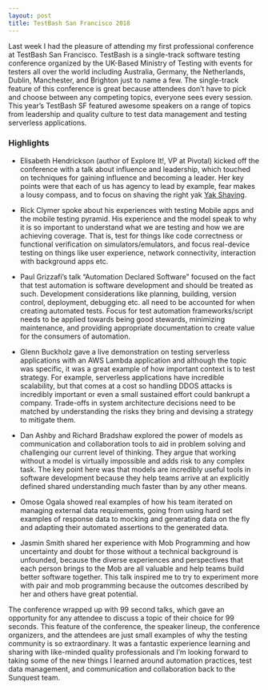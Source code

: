 ```yaml
---
layout: post
title: TestBash San Francisco 2018
---
```


Last week I had the pleasure of attending my first professional conference at TestBash San Francisco. TestBash is a single-track software testing conference organized by the UK-Based Ministry of Testing with events for testers all over the world including Australia, Germany, the Netherlands, Dublin, Manchester, and Brighton just to name a few. The single-track feature of this conference is great because attendees don’t have to pick and choose between any competing topics, everyone sees every session. This year’s TestBash SF featured awesome speakers on a range of topics from leadership and quality culture to test data management and testing serverless applications.

### Highlights
* Elisabeth Hendrickson (author of Explore It!, VP at Pivotal) kicked off the conference with a talk about influence and leadership, which touched on techniques for gaining influence and becoming a leader. Her key points were that each of us has agency to lead by example, fear makes a lousy compass, and to focus on shaving the right yak [Yak Shaving](https://www.dailymotion.com/video/x2est2c).

* Rick Clymer spoke about his experiences with testing Mobile apps and the mobile testing pyramid. His experience and the model speak to why it is so important to understand what we are testing and how we are achieving coverage. That is, test for things like code correctness or functional verification on simulators/emulators, and focus real-device testing on things like user experience, network connectivity, interaction with background apps etc.

* Paul Grizzafi’s talk “Automation Declared Software” focused on the fact that test automation is software development and should be treated as such. Development considerations like planning, building, version control, deployment, debugging etc. all need to be accounted for when creating automated tests. Focus for test automation frameworks/script needs to be applied towards being good stewards, minimizing maintenance, and providing appropriate documentation to create value for the consumers of automation.

* Glenn Buckholz gave a live demonstration on testing serverless applications with an AWS Lambda application and although the topic was specific, it was a great example of how important context is to test strategy. For example, serverless applications have incredible scalability, but that comes at a cost so handling DDOS attacks is incredibly important or even a small sustained effort could bankrupt a company. Trade-offs in system architecture decisions need to be matched by understanding the risks they bring and devising a strategy to mitigate them.

* Dan Ashby and Richard Bradshaw explored the power of models as communication and collaboration tools to aid in problem solving and challenging our current level of thinking. They argue that working without a model is virtually impossible and adds risk to any complex task. The key point here was that models are incredibly useful tools in software development because they help teams arrive at an explicitly defined shared understanding much faster than by any other means.

* Omose Ogala showed real examples of how his team iterated on managing external data requirements, going from using hard set examples of response data to mocking and generating data on the fly and adapting their automated assertions to the generated data.

* Jasmin Smith shared her experience with Mob Programming and how uncertainty and doubt for those without a technical background is unfounded, because the diverse experiences and perspectives that each person brings to the Mob are all valuable and help teams build better software together. This talk inspired me to try to experiment more with pair and mob programming because the outcomes described by her and others have great potential.

The conference wrapped up with 99 second talks, which gave an opportunity for any attendee to discuss a topic of their choice for 99 seconds. This feature of the conference, the speaker lineup, the conference organizers, and the attendees are just small examples of why the testing community is so extraordinary. It was a fantastic experience learning and sharing with like-minded quality professionals and I’m looking forward to taking some of the new things I learned around automation practices, test data management, and communication and collaboration back to the Sunquest team.
